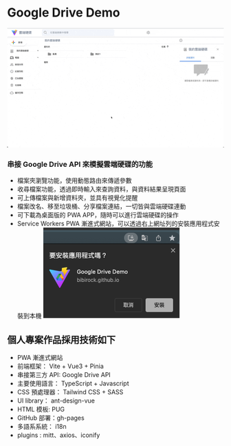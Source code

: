 # Google Drive Demo

![Demo-gif](public/google-drive-demo.gif)

### 串接 Google Drive API 來模擬雲端硬碟的功能

-   檔案夾瀏覽功能，使用動態路由來傳遞參數
-   收尋檔案功能，透過即時輸入來查詢資料，與資料結果呈現頁面
-   可上傳檔案與新增資料夾，並具有視覺化提醒
-   檔案改名、移至垃圾桶、分享檔案連結，一切皆與雲端硬碟連動
-   可下載為桌面版的 PWA APP，隨時可以進行雲端硬碟的操作
-   Service Workers PWA 漸進式網站，可以透過右上網址列的安裝應用程式安裝到本機
    ![Random-user](public/install-app.png)

## 個人專案作品採用技術如下

-   PWA 漸進式網站
-   前端框架： Vite + Vue3 + Pinia
-   串接第三方 API: Google Drive API
-   主要使用語言： TypeScript + Javascript
-   CSS 預處理器： Tailwind CSS + SASS
-   UI library： ant-design-vue
-   HTML 模板: PUG
-   GitHub 部署：gh-pages
-   多語系系統： i18n
-   plugins : mitt、axios、iconify
